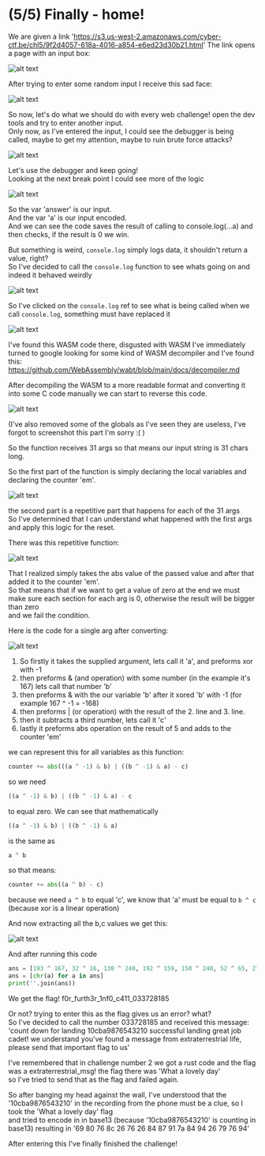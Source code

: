 # (5/5) Finally - home!

We are given a link 'https://s3.us-west-2.amazonaws.com/cyber-ctf.be/chl5/9f2d4057-618a-4016-a854-e6ed23d30b21.html'
The link opens a page with an input box:

![alt text](https://raw.githubusercontent.com/GabiCtrlZ/ch5-cyberark/main/pictures/landing.png)

After trying to enter some random input I receive this sad face:

![alt text](https://raw.githubusercontent.com/GabiCtrlZ/ch5-cyberark/main/pictures/sad-face.png)

So now, let's do what we should do with every web challenge! open the dev tools and try to enter another input.<br/>
Only now, as I've entered the input, I could see the debugger is being called, maybe to get my attention, maybe to ruin brute force attacks?

![alt text](https://raw.githubusercontent.com/GabiCtrlZ/ch5-cyberark/main/pictures/dev-tools.png)

Let's use the debugger and keep going!<br/>
Looking at the next break point I could see more of the logic

![alt text](https://raw.githubusercontent.com/GabiCtrlZ/ch5-cyberark/main/pictures/dev-tools-more.png)

So the var 'answer' is our input.<br/>
And the var 'a' is our input encoded.<br/>
And we can see the code saves the result of calling to console.log(...a) and then checks, if the result is 0 we win.<br/>

But something is weird, ```console.log``` simply logs data, it shouldn't return a value, right?<br/>
So I've decided to call the ```console.log``` function to see whats going on and indeed it behaved weirdly

![alt text](https://raw.githubusercontent.com/GabiCtrlZ/ch5-cyberark/main/pictures/checking-the-console.png)

So I've clicked on the ```console.log``` ref to see what is being called when we call ```console.log```, something must have replaced it

![alt text](https://raw.githubusercontent.com/GabiCtrlZ/ch5-cyberark/main/pictures/console-impostor.png)

I've found this WASM code there, disgusted with WASM I've immediately turned to google looking for some kind of WASM decompiler and I've found this:<br/>
https://github.com/WebAssembly/wabt/blob/main/docs/decompiler.md<br/>

After decompiling the WASM to a more readable format and converting it into some C code manually we can start to reverse this code.

![alt text](https://raw.githubusercontent.com/GabiCtrlZ/ch5-cyberark/main/pictures/code-example.png)

(I've also removed some of the globals as I've seen they are useless, I've forgot to screenshot this part I'm sorry :( )<br/>

So the function receives 31 args so that means our input string is 31 chars long.<br/>

So the first part of the function is simply declaring the local variables and declaring the counter 'em'.

![alt text](https://raw.githubusercontent.com/GabiCtrlZ/ch5-cyberark/main/pictures/declaring-vars.png)

the second part is a repetitive part that happens for each of the 31 args<br/>
So I've determined that I can understand what happened with the first args and apply this logic for the reset.<br/>

There was this repetitive function:

![alt text](https://raw.githubusercontent.com/GabiCtrlZ/ch5-cyberark/main/pictures/abs.png)

That I realized simply takes the abs value of the passed value and after that added it to the counter 'em'.<br/>
So that means that if we want to get a value of zero at the end we must make sure each section for each arg is 0, otherwise the result will be bigger than zero<br/>
and we fail the condition.<br/>

Here is the code for a single arg after converting:

![alt text](https://raw.githubusercontent.com/GabiCtrlZ/ch5-cyberark/main/pictures/arg-code.png)

1. So firstly it takes the supplied argument, lets call it 'a', and preforms xor with -1
2. then preforms & (and operation) with some number (in the example it's 167) lets call that number 'b'
3. then preforms & with the our variable 'b' after it xored 'b' with -1 (for example 167 ^ -1 = -168)
4. then preforms | (or operation) with the result of the 2. line and 3. line.
5. then it subtracts a third number, lets call it 'c'
6. lastly it preforms abs operation on the result of 5 and adds to the counter 'em'

we can represent this for all variables as this function:
```python
counter += abs(((a ^ -1) & b) | ((b ^ -1) & a) - c)
```
so we need 
```python
((a ^ -1) & b) | ((b ^ -1) & a) - c
```
to equal zero.
We can see that mathematically 
```python
((a ^ -1) & b) | ((b ^ -1) & a)
```
is the same as
```python
a ^ b
```
so that means:
```python
counter += abs((a ^ b) - c)
```
because we need ```a ^ b``` to equal 'c', we know that 'a' must be equal to ```b ^ c``` (because xor is a linear operation)

And now extracting all the b,c values we get this:

![alt text](https://raw.githubusercontent.com/GabiCtrlZ/ch5-cyberark/main/pictures/values.png)

And after running this code

```python
ans = [193 ^ 167, 32 ^ 16, 130 ^ 240, 192 ^ 159, 150 ^ 240, 52 ^ 65, 27 ^ 105, 69 ^ 49, 31 ^ 119, 63 ^ 12, 160 ^ 210, 51 ^ 108, 137 ^ 184, 133 ^ 235, 16 ^ 118, 4 ^ 52, 138 ^ 213, 102 ^ 5, 95 ^ 107, 91 ^ 106, 148 ^ 165, 83 ^ 12, 134 ^ 182, 239 ^ 220, 191 ^ 140, 162 ^ 149, 32 ^ 18, 144 ^ 168, 219 ^ 234, 149 ^ 173, 18 ^ 39]
ans = [chr(a) for a in ans]
print(''.join(ans))
```

We get the flag! f0r_furth3r_1nf0_c411_033728185<br/>

Or not? trying to enter this as the flag gives us an error? what?<br/>
So I've decided to call the number 033728185 and received this message:<br/>
'count down for landing 10cba9876543210 successful landing great job cadet! we understand you've found a message from extraterrestrial life,<br/>
please send that important flag to us'<br/>

I've remembered that in challenge number 2 we got a rust code and the flag was a extraterrestrial_msg! the flag there was 'What a lovely day'<br/>
so I've tried to send that as the flag and failed again.<br/>

So after banging my head against the wall, I've understood that the '10cba9876543210' in the recording from the phone must be a clue, so I took the 'What a lovely day' flag<br/>
and tried to encode in in base13 (because '10cba9876543210' is counting in base13) resulting in '69 80 76 8c 26 76 26 84 87 91 7a 84 94 26 79 76 94'<br/>

After entering this I've finally finished the challenge!
